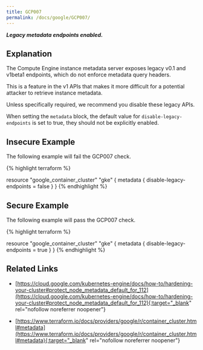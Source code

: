 ```yaml
---
title: GCP007
permalink: /docs/google/GCP007/
---
```


***Legacy metadata endpoints enabled.***

## Explanation


The Compute Engine instance metadata server exposes legacy v0.1 and v1beta1 endpoints, which do not enforce metadata query headers. 

This is a feature in the v1 APIs that makes it more difficult for a potential attacker to retrieve instance metadata. 

Unless specifically required, we recommend you disable these legacy APIs.

When setting the <code>metadata</code> block, the default value for <code>disable-legacy-endpoints</code> is set to true, they should not be explicitly enabled.



## Insecure Example

The following example will fail the GCP007 check.

{% highlight terraform %}

resource "google_container_cluster" "gke" {
	metadata {
    disable-legacy-endpoints = false
  }
}
{% endhighlight %}



## Secure Example

The following example will pass the GCP007 check.

{% highlight terraform %}

resource "google_container_cluster" "gke" {
	metadata {
    disable-legacy-endpoints = true
  }
}
{% endhighlight %}


## Related Links


- [https://cloud.google.com/kubernetes-engine/docs/how-to/hardening-your-cluster#protect_node_metadata_default_for_112](https://cloud.google.com/kubernetes-engine/docs/how-to/hardening-your-cluster#protect_node_metadata_default_for_112){:target="_blank" rel="nofollow noreferrer noopener"}

- [https://www.terraform.io/docs/providers/google/r/container_cluster.html#metadata](https://www.terraform.io/docs/providers/google/r/container_cluster.html#metadata){:target="_blank" rel="nofollow noreferrer noopener"}

